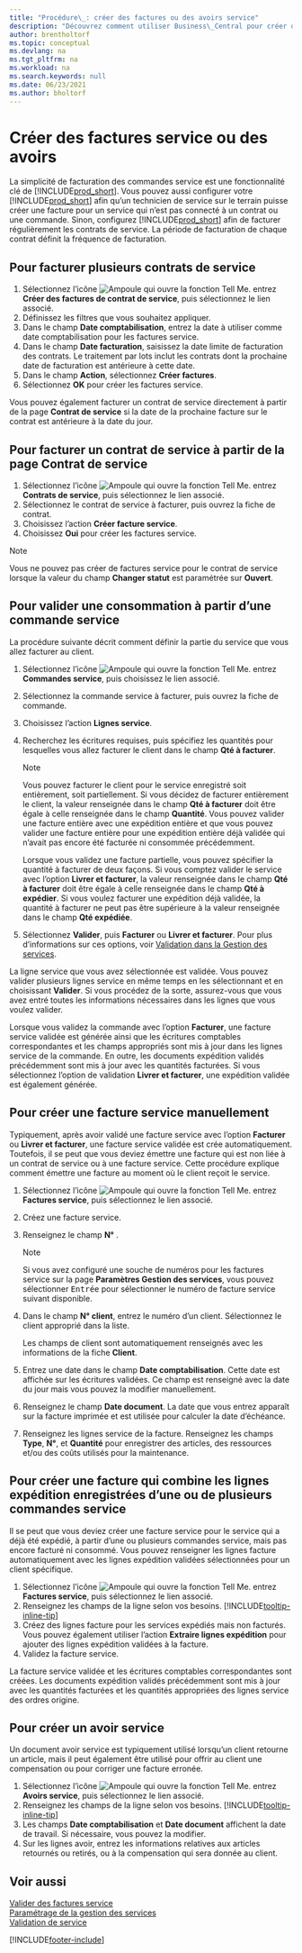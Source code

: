 ```yaml
---
title: "Procédure\_: créer des factures ou des avoirs service"
description: "Découvrez comment utiliser Business\_Central pour créer de manière transparente des factures et des avoirs pour vos services."
author: brentholtorf
ms.topic: conceptual
ms.devlang: na
ms.tgt_pltfrm: na
ms.workload: na
ms.search.keywords: null
ms.date: 06/23/2021
ms.author: bholtorf
---
```

# <a name="create-service-invoices-or-credit-memos"></a><a name="create-service-invoices-or-credit-memos"></a>Créer des factures service ou des avoirs
La simplicité de facturation des commandes service est une fonctionnalité clé de [!INCLUDE[prod_short](includes/prod_short.md)]. Vous pouvez aussi configurer votre [!INCLUDE[prod_short](includes/prod_short.md)] afin qu’un technicien de service sur le terrain puisse créer une facture pour un service qui n’est pas connecté à un contrat ou une commande. Sinon, configurez [!INCLUDE[prod_short](includes/prod_short.md)] afin de facturer régulièrement les contrats de service. La période de facturation de chaque contrat définit la fréquence de facturation.

## <a name="to-invoice-several-service-contracts"></a><a name="to-invoice-several-service-contracts"></a>Pour facturer plusieurs contrats de service

1. Sélectionnez l’icône ![Ampoule qui ouvre la fonction Tell Me.](media/ui-search/search_small.png "Dites-moi ce que vous voulez faire") entrez **Créer des factures de contrat de service**, puis sélectionnez le lien associé.  
2. Définissez les filtres que vous souhaitez appliquer.  
3. Dans le champ **Date comptabilisation**, entrez la date à utiliser comme date comptabilisation pour les factures service.  
4. Dans le champ **Date facturation**, saisissez la date limite de facturation des contrats. Le traitement par lots inclut les contrats dont la prochaine date de facturation est antérieure à cette date.  
5. Dans le champ **Action**, sélectionnez **Créer factures**.  
6. Sélectionnez **OK** pour créer les factures service.  
  
Vous pouvez également facturer un contrat de service directement à partir de la page **Contrat de service** si la date de la prochaine facture sur le contrat est antérieure à la date du jour.

## <a name="to-invoice-a-service-contract-from-the-service-contract-page"></a><a name="to-invoice-a-service-contract-from-the-service-contract-page"></a>Pour facturer un contrat de service à partir de la page Contrat de service
1. Sélectionnez l’icône ![Ampoule qui ouvre la fonction Tell Me.](media/ui-search/search_small.png "Dites-moi ce que vous voulez faire") entrez **Contrats de service**, puis sélectionnez le lien associé.  
2. Sélectionnez le contrat de service à facturer, puis ouvrez la fiche de contrat.  
3. Choisissez l’action **Créer facture service**. 
4. Choisissez **Oui** pour créer les factures service.  
  
  > [!NOTE]  
  > Vous ne pouvez pas créer de factures service pour le contrat de service lorsque la valeur du champ **Changer statut** est paramétrée sur **Ouvert**.  

## <a name="to-post-an-invoice-from-a-service-order"></a><a name="to-post-an-invoice-from-a-service-order"></a>Pour valider une consommation à partir d’une commande service
La procédure suivante décrit comment définir la partie du service que vous allez facturer au client.  

1. Sélectionnez l’icône ![Ampoule qui ouvre la fonction Tell Me.](media/ui-search/search_small.png "Dites-moi ce que vous voulez faire") entrez **Commandes service**, puis choisissez le lien associé.  
2. Sélectionnez la commande service à facturer, puis ouvrez la fiche de commande.  
3. Choisissez l’action **Lignes service**.  
4. Recherchez les écritures requises, puis spécifiez les quantités pour lesquelles vous allez facturer le client dans le champ **Qté à facturer**.  
  
   > [!NOTE]  
   > Vous pouvez facturer le client pour le service enregistré soit entièrement, soit partiellement. Si vous décidez de facturer entièrement le client, la valeur renseignée dans le champ **Qté à facturer** doit être égale à celle renseignée dans le champ **Quantité**. Vous pouvez valider une facture entière avec une expédition entière et que vous pouvez valider une facture entière pour une expédition entière déjà validée qui n’avait pas encore été facturée ni consommée précédemment.  
   >  
   > Lorsque vous validez une facture partielle, vous pouvez spécifier la quantité à facturer de deux façons. Si vous comptez valider le service avec l’option **Livrer et facturer**, la valeur renseignée dans le champ **Qté à facturer** doit être égale à celle renseignée dans le champ **Qté à expédier**. Si vous voulez facturer une expédition déjà validée, la quantité à facturer ne peut pas être supérieure à la valeur renseignée dans le champ **Qté expédiée**.  
  
5. Sélectionnez **Valider**, puis **Facturer** ou **Livrer et facturer**. Pour plus d’informations sur ces options, voir [Validation dans la Gestion des services](service-service-posting.md).  
  
 La ligne service que vous avez sélectionnée est validée. Vous pouvez valider plusieurs lignes service en même temps en les sélectionnant et en choisissant **Valider**. Si vous procédez de la sorte, assurez-vous que vous avez entré toutes les informations nécessaires dans les lignes que vous voulez valider.  
  
 Lorsque vous validez la commande avec l’option **Facturer**, une facture service validée est générée ainsi que les écritures comptables correspondantes et les champs appropriés sont mis à jour dans les lignes service de la commande. En outre, les documents expédition validés précédemment sont mis à jour avec les quantités facturées. Si vous sélectionnez l’option de validation **Livrer et facturer**, une expédition validée est également générée.

## <a name="to-create-a-service-invoice-manually"></a><a name="to-create-a-service-invoice-manually"></a>Pour créer une facture service manuellement
Typiquement, après avoir validé une facture service avec l’option **Facturer** ou **Livrer et facturer**, une facture service validée est crée automatiquement. Toutefois, il se peut que vous deviez émettre une facture qui est non liée à un contrat de service ou à une facture service. Cette procédure explique comment émettre une facture au moment où le client reçoit le service.  

1. Sélectionnez l’icône ![Ampoule qui ouvre la fonction Tell Me.](media/ui-search/search_small.png "Dites-moi ce que vous voulez faire") entrez **Factures service**, puis sélectionnez le lien associé.  
2. Créez une facture service.  
3. Renseignez le champ **N°** .  
  
    > [!NOTE]  
    >  Si vous avez configuré une souche de numéros pour les factures service sur la page **Paramètres Gestion des services**, vous pouvez sélectionner <kbd>Entrée</kbd> pour sélectionner le numéro de facture service suivant disponible.  
  
4. Dans le champ **N° client**, entrez le numéro d’un client. Sélectionnez le client approprié dans la liste.  
  
    Les champs de client sont automatiquement renseignés avec les informations de la fiche **Client**.  
  
5. Entrez une date dans le champ **Date comptabilisation**. Cette date est affichée sur les écritures validées. Ce champ est renseigné avec la date du jour mais vous pouvez la modifier manuellement.  
6. Renseignez le champ **Date document**. La date que vous entrez apparaît sur la facture imprimée et est utilisée pour calculer la date d’échéance.  
7. Renseignez les lignes service de la facture. Renseignez les champs **Type**, **N°**, et **Quantité** pour enregistrer des articles, des ressources et/ou des coûts utilisés pour la maintenance. 

## <a name="to-create-an-invoice-that-combines-posted-shipment-lines-from-one-or-more-service-orders"></a><a name="to-create-an-invoice-that-combines-posted-shipment-lines-from-one-or-more-service-orders"></a>Pour créer une facture qui combine les lignes expédition enregistrées d’une ou de plusieurs commandes service
Il se peut que vous deviez créer une facture service pour le service qui a déjà été expédié, à partir d’une ou plusieurs commandes service, mais pas encore facturé ni consommé. Vous pouvez renseigner les lignes facture automatiquement avec les lignes expédition validées sélectionnées pour un client spécifique.  

1. Sélectionnez l’icône ![Ampoule qui ouvre la fonction Tell Me.](media/ui-search/search_small.png "Dites-moi ce que vous voulez faire") entrez **Factures service**, puis sélectionnez le lien associé.  
2. Renseignez les champs de la ligne selon vos besoins. [!INCLUDE[tooltip-inline-tip](includes/tooltip-inline-tip_md.md)] 
3. Créez des lignes facture pour les services expédiés mais non facturés. Vous pouvez également utiliser l’action **Extraire lignes expédition** pour ajouter des lignes expédition validées à la facture.  
4. Validez la facture service.  
  
 La facture service validée et les écritures comptables correspondantes sont créées. Les documents expédition validés précédemment sont mis à jour avec les quantités facturées et les quantités appropriées des lignes service des ordres origine.  

## <a name="to-create-a-service-credit-memo"></a><a name="to-create-a-service-credit-memo"></a>Pour créer un avoir service
Un document avoir service est typiquement utilisé lorsqu’un client retourne un article, mais il peut également être utilisé pour offrir au client une compensation ou pour corriger une facture erronée.  

1. Sélectionnez l’icône ![Ampoule qui ouvre la fonction Tell Me.](media/ui-search/search_small.png "Dites-moi ce que vous voulez faire") entrez **Avoirs service**, puis sélectionnez le lien associé.  
2. Renseignez les champs de la ligne selon vos besoins. [!INCLUDE[tooltip-inline-tip](includes/tooltip-inline-tip_md.md)]
3. Les champs **Date comptabilisation** et **Date document** affichent la date de travail. Si nécessaire, vous pouvez la modifier.    
4. Sur les lignes avoir, entrez les informations relatives aux articles retournés ou retirés, ou à la compensation qui sera donnée au client.  

## <a name="see-also"></a><a name="see-also"></a>Voir aussi
[Valider des factures service](service-how-to-post-service-orders.md)  
[Paramétrage de la gestion des services](service-setup-service.md)  
[Validation de service](service-service-posting.md)  


[!INCLUDE[footer-include](includes/footer-banner.md)]
